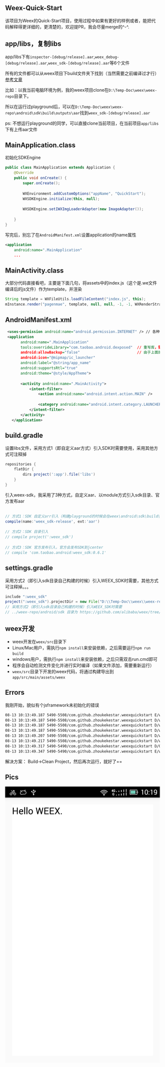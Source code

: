 ## Weex-Quick-Start
该项目为Weex的Quick-Start项目，使用过程中如果有更好的样例或者，能把代码解释得更详细的，更清楚的，欢迎提PR，我会尽量merge的^-^.

## app/libs，复制libs
app/libs下有`inspector-[debug/release].aar`,`weex_debug-[debug/release].aar`,`weex_sdk-[debug/release].aar`等6个文件

所有的文件都可以从weex项目下build文件夹下找到（当然需要之前编译过才行）[参考文章](http://blog.csdn.net/getchance/article/details/47257389)

比如：以我当前电脑环境为例，我的weex项目clone在`D:\Temp-Doc\weex\weex-repo`目录下。

所以在运行过playground后，可以在`D:\Temp-Doc\weex\weex-repo\android\sdk\build\outputs\aar`找到`weex_sdk-[debug/release].aar`

ps: 不想运行playground的同学，可以直接clone当前项目，在当前项目`app/libs`下有上传aar文件


## MainApplication.class
初始化SDKEngine
```java
public class MainApplication extends Application {
    @Override
    public void onCreate() {
        super.onCreate();

        WXEnvironment.addCustomOptions("appName", "QuickStart");
        WXSDKEngine.initialize(this, null);

        WXSDKEngine.setIWXImgLoaderAdapter(new ImageAdapter());

    }
}
```
写完后，别忘了在`AndroidManifest.xml`设置application的name属性
```xml
<application
    android:name=".MainApplication"
    ...
```

## MainActivity.class
大部分代码直接看吧，主要是下面几句，将assets中的index.js（这个是.we文件编译后的js文件）作为template，并渲染
```java
String template = WXFileUtils.loadFileContent("index.js", this);
mInstance.render("pagenmae", template, null, null, -1, -1, WXRenderStrategy.APPEND_ASYNC);

```

## AndroidManifest.xml
```xml
 <uses-permission android:name="android.permission.INTERNET" /> // 各种权限，能写的都写上吧。。。
 <application
       android:name=".MainApplication"
       tools:overrideLibrary="com.taobao.android.dexposed"  // 重写库，需要引入com.taobao.android:dexposed:0.1.8依赖
       android:allowBackup="false"                          // 由于上面的重写，这里需要设置false
       android:icon="@mipmap/ic_launcher"
       android:label="@string/app_name"
       android:supportsRtl="true"
       android:theme="@style/AppTheme">

       <activity android:name=".MainActivity">
           <intent-filter>
               <action android:name="android.intent.action.MAIN" />

               <category android:name="android.intent.category.LAUNCHER" />
           </intent-filter>
       </activity>
   </application>
```

## build.gradle

设置libs文件，采用方式1（即自定义aar方式）引入SDK时需要使用，采用其他方式可注释掉
```gradle
repositories {
    flatDir {
        dirs project(':app').file('libs')
    }
}
```
引入weex-sdk，我采用了3种方式，自定义aar、以module方式引入sdk目录、官方发布aar
```gradle

// 方式1：SDK 自定义arr引入（构建playground的时候会在weex\android\sdk\build\outputs\aar\weex_sdk-release.aar）
compile(name:'weex_sdk-release', ext:'aar')

// 方式2：SDK 目录引入
// compile project(':weex_sdk')

// 方式3：SDK 官方发布引入，官方会发布SDK到jcenter
// compile 'com.taobao.android:weex_sdk:0.6.1'

```

## settings.gradle
采用方式2（即引入sdk目录自己构建的时候）引入WEEX_SDK时需要，其他方式可注释掉。。。
```gradle
include ":weex_sdk"
project(":weex_sdk").projectDir = new File("D:\\Temp-Doc\\weex\\weex-repo\\android\\sdk")
// 采用方式2（即引入sdk目录自己构建的时候）引入WEEX_SDK时需要
// ../weex-repo/android/sdk 目录为 https://github.com/alibaba/weex/tree/dev/android/sdk 在本地的目录
```

## weex开发
* weex开发在`weex/src`目录下
* Linux/Mac用户，需执行`npm install`来安装依赖，之后需要运行`npm run build`
* windows用户，需执行`npm install`来安装依赖，之后只需双击run.cmd即可
* 程序会自动检测文件变化并进行实时编译（如果文件添加，需要重新运行）
* `weex/src`目录下开发的weex代码，将通过构建导出到`app/src/main/assets/weex`

## Errors
我刚开始，貌似有个jsframework未初始化的错误
```bash
08-13 10:13:49.187 5490-5508/com.github.zhoukekestar.weexquickstart E/weex: [WXBridgeManager] invokeCreateInstance: framework.js uninitialized. // 这边有个错误
08-13 10:13:49.187 5490-5508/com.github.zhoukekestar.weexquickstart D/weex: WXDebugTool not found!
08-13 10:13:49.187 5490-5508/com.github.zhoukekestar.weexquickstart D/weex: WXDebugTool not found!
08-13 10:13:49.187 5490-5508/com.github.zhoukekestar.weexquickstart D/weex: framework from assets
08-13 10:13:49.207 5490-5508/com.github.zhoukekestar.weexquickstart D/weex: WXDebugTool not found!
08-13 10:13:49.217 5490-5508/com.github.zhoukekestar.weexquickstart D/weex: WXDebugTool not found!
08-13 10:13:49.317 5490-5490/com.github.zhoukekestar.weexquickstart D/OpenGLRenderer: Enabling debug mode 0
08-13 10:13:49.347 5490-5490/com.github.zhoukekestar.weexquickstart E/weex: error:createInstance fail! // 错误，然后，无法正常显示
```
解决方案：
Build->Clean Project，然后再次运行，就好了==

## Pics
![样例截屏](./weex/demo.png)
